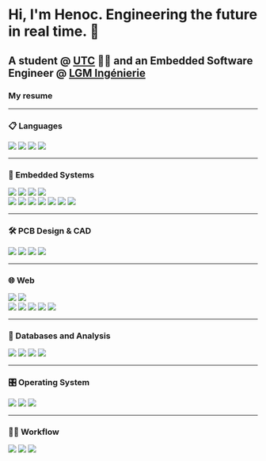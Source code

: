 <p align="center">
  <h1>Hi, I'm Henoc. Engineering the future in real time. 👋</h1>
</p>


A student @ <a href="https://www.utc.fr" target="_blank" rel="noopener noreferrer">UTC</a> 👨‍💻 
and an Embedded Software Engineer @ <a href="https://www.lgm-ing.fr/" target="_blank" rel="noopener noreferrer">LGM Ingénierie</a>
---

### My resume

---
### 📋 Languages

<div align="left">
  <img src="https://img.shields.io/badge/c-%2300599C.svg?style=for-the-badge&logo=c&logoColor=white"/>
  <img src="https://img.shields.io/badge/c++-%2300599C.svg?style=for-the-badge&logo=c%2B%2B&logoColor=white"/>
  <img src="https://img.shields.io/badge/python-3670A0?style=for-the-badge&logo=python&logoColor=ffdd54"/>
  <img src="https://img.shields.io/badge/VHDL-%230072C6.svg?style=for-the-badge&logo=verilog&logoColor=white"/>
</div>

---

### 🤖 Embedded Systems
<div align="left">
  <img src="https://img.shields.io/badge/ARM%20Mbed-0091BD.svg?style=for-the-badge&logo=arm&logoColor=white"/>
  <img src="https://img.shields.io/badge/Arduino-%2300979D.svg?style=for-the-badge&logo=arduino&logoColor=white"/>
  <img src="https://img.shields.io/badge/RaspberryPi-A22846.svg?style=for-the-badge&logo=raspberrypi&logoColor=white"/> 
  <img src="https://img.shields.io/badge/Microchip-%23CC0000.svg?style=for-the-badge&logo=microchip&logoColor=white"/>
  <br>
  <img src="https://img.shields.io/badge/SPI-%23FF6600.svg?style=for-the-badge&logo=serial&logoColor=white"/>
  <img src="https://img.shields.io/badge/I2C-%2300979D.svg?style=for-the-badge&logo=serial&logoColor=white"/>
  <img src="https://img.shields.io/badge/Ethernet-%23F7DF1E.svg?style=for-the-badge&logo=ethernet&logoColor=black"/>
  <img src="https://img.shields.io/badge/CAN%20Bus-%23FF6600.svg?style=for-the-badge&logo=car&logoColor=white"/>
  <img src="https://img.shields.io/badge/LIN%20Bus-%2300AEEF.svg?style=for-the-badge&logo=serial&logoColor=white"/>
  <img src="https://img.shields.io/badge/RS232-%230078D7.svg?style=for-the-badge&logo=serial&logoColor=white"/>
  <img src="https://img.shields.io/badge/UART-%23A020F0.svg?style=for-the-badge&logo=serial&logoColor=white"/>
</div>

---

### 🛠️ PCB Design & CAD

<div align="left">
  <img src="https://img.shields.io/badge/KiCad-%23007ACC.svg?style=for-the-badge&logo=kicad&logoColor=white"/>
  <img src="https://img.shields.io/badge/Ultiboard-%23F7A41D.svg?style=for-the-badge&logo=national-instruments&logoColor=white"/>
  <img src="https://img.shields.io/badge/Altium-%23A5915F.svg?style=for-the-badge&logo=altium-designer&logoColor=white"/>
  <img src="https://img.shields.io/badge/SolidWorks-%23E2231A.svg?style=for-the-badge&logo=solidworks&logoColor=white"/>
</div>



---

### 🌐 Web

<div align="left">
  <img src="https://img.shields.io/badge/html5-%23E34F26.svg?style=for-the-badge&logo=html5&logoColor=white"/>
  <img src="https://img.shields.io/badge/css3-%231572B6.svg?style=for-the-badge&logo=css3&logoColor=white"/>
  <br>
  <img src="https://img.shields.io/badge/javascript-%23F7DF1E.svg?style=for-the-badge&logo=javascript&logoColor=black"/>
  <img src="https://img.shields.io/badge/express.js-%23000000.svg?style=for-the-badge&logo=express&logoColor=white"/>
  <img src="https://img.shields.io/badge/node.js-6DA55F?style=for-the-badge&logo=node.js&logoColor=white"/>
  <img src="https://img.shields.io/badge/django-%23092E20.svg?style=for-the-badge&logo=django&logoColor=white"/>
  <img src="https://img.shields.io/badge/flask-%23000.svg?style=for-the-badge&logo=flask&logoColor=white"/>
</div>


---

### 💾 Databases and Analysis

<div align="left">
  <img src="https://img.shields.io/badge/postgresql-%23316192.svg?style=for-the-badge&logo=postgresql&logoColor=white"/>
  <img src="https://img.shields.io/badge/sqlite-%2307405e.svg?style=for-the-badge&logo=sqlite&logoColor=white"/>
  <img src="https://img.shields.io/badge/pandas-%23150458.svg?style=for-the-badge&logo=pandas&logoColor=white"/>
  <img src="https://img.shields.io/badge/numpy-%23013243.svg?style=for-the-badge&logo=numpy&logoColor=white"/>
</div>


---

### 🎛️ Operating System

<div align="left">
  <img src="https://img.shields.io/badge/Windows-0078D6?style=for-the-badge&logo=windows&logoColor=white"/>
  <img src="https://img.shields.io/badge/mac%20os-000000?style=for-the-badge&logo=macos&logoColor=F0F0F0"/>
  <img src="https://img.shields.io/badge/Ubuntu-E95420?style=for-the-badge&logo=ubuntu&logoColor=white"/>
</div>

---

### 👨‍💻 Workflow

<div align="left">
  <img src="https://img.shields.io/badge/git-%23F05033.svg?style=for-the-badge&logo=git&logoColor=white"/>
  <img src="https://img.shields.io/badge/github-%23121011.svg?style=for-the-badge&logo=github&logoColor=white"/>
  <img src="https://img.shields.io/badge/gitlab-%23181717.svg?style=for-the-badge&logo=gitlab&logoColor=white"/>
</div>
